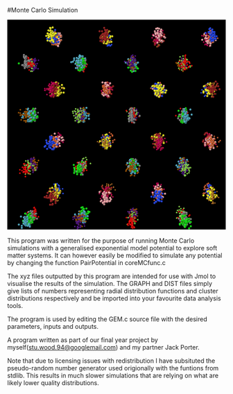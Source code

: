 #Monte Carlo Simulation

![The result of a simulation (a cluster crystal) displayed in Jmol](img.jpg?raw=true)

This program was written for the purpose of running Monte Carlo simulations with a generalised exponential model potential to explore soft matter systems. It can however easily be modified to simulate any potential by changing the function PairPotential in coreMCfunc.c

The xyz files outputted by this program are intended for use with Jmol to visualise the results of the simulation. The GRAPH and DIST files simply give lists of numbers representing radial distribution functions and cluster distributions respectively and be imported into your favourite data analysis tools.

The program is used by editing the GEM.c source file with the desired parameters, inputs and outputs.

A program written as part of our final year project by myself(stu.wood.94@googlemail.com) and my partner Jack Porter.
 
Note that due to licensing issues with redistribution I have subsituted the pseudo-random number generator used origionally with the funtions from stdlib. This results in much slower simulations that are relying on what are likely lower quality distributions.
